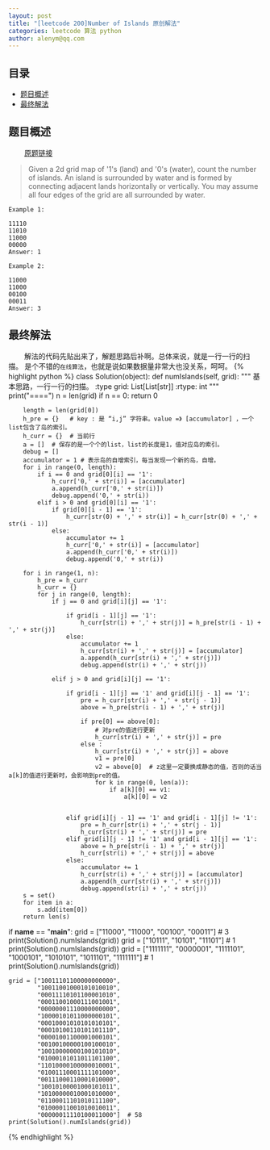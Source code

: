 ```yaml
---
layout: post
title: "[leetcode 200]Number of Islands 原创解法"
categories: leetcode 算法 python
author: alenym@qq.com
---
```

## 目录 ##

- [题目概述](#hh0) 
- [最终解法](#hh1) 


## <a name="hh0"></a> 题目概述 ##

&nbsp;
&nbsp;
&nbsp;
&nbsp;
[原题链接](https://leetcode.com/problems/number-of-islands/)
      

> Given a 2d grid map of '1's (land) and '0's (water), count the number of islands. An island is surrounded by water and is formed by connecting adjacent lands horizontally or vertically. You may assume all four edges of the grid are all surrounded by water.

	Example 1:
	
	11110
	11010
	11000
	00000
	Answer: 1
	
	Example 2:
	
	11000
	11000
	00100
	00011
	Answer: 3


## <a name="hh1"></a> 最终解法 ##

&nbsp;
&nbsp;
&nbsp;
&nbsp;
解法的代码先贴出来了，解题思路后补啊。总体来说，就是一行一行的扫描。
是个不错的`在线算法`，也就是说如果数据量非常大也没关系，呵呵。
{% highlight python %}
class Solution(object):
    def numIslands(self, grid):
        """
        基本思路，一行一行的扫描。
        :type grid: List[List[str]]
        :rtype: int
        """
        print("====")
        n = len(grid)
        if n == 0: return 0

        length = len(grid[0])
        h_pre = {}   # key : 是 “i,j” 字符串。value =》 [accumulator] ，一个list包含了岛的索引。
        h_curr = {}  # 当前行
        a = []  # 保存的是一个个的list，list的长度是1，值对应岛的索引。
        debug = []
        accumulator = 1 # 表示岛的自增索引，每当发现一个新的岛，自增。
        for i in range(0, length):
            if i == 0 and grid[0][i] == '1':
                h_curr['0,' + str(i)] = [accumulator]
                a.append(h_curr['0,' + str(i)])
                debug.append('0,' + str(i))
            elif i > 0 and grid[0][i] == '1':
                if grid[0][i - 1] == '1':
                    h_curr[str(0) + ',' + str(i)] = h_curr[str(0) + ',' + str(i - 1)]
                else:
                    accumulator += 1
                    h_curr['0,' + str(i)] = [accumulator]
                    a.append(h_curr['0,' + str(i)])
                    debug.append('0,' + str(i))

        for i in range(1, n):
            h_pre = h_curr
            h_curr = {}
            for j in range(0, length):
                if j == 0 and grid[i][j] == '1':

                    if grid[i - 1][j] == '1':
                        h_curr[str(i) + ',' + str(j)] = h_pre[str(i - 1) + ',' + str(j)]
                    else:
                        accumulator += 1
                        h_curr[str(i) + ',' + str(j)] = [accumulator]
                        a.append(h_curr[str(i) + ',' + str(j)])
                        debug.append(str(i) + ',' + str(j))

                elif j > 0 and grid[i][j] == '1':

                    if grid[i - 1][j] == '1' and grid[i][j - 1] == '1':
                        pre = h_curr[str(i) + ',' + str(j - 1)]
                        above = h_pre[str(i - 1) + ',' + str(j)]

                        if pre[0] == above[0]:
                            # 对pre的值进行更新
                            h_curr[str(i) + ',' + str(j)] = pre
                        else :
                            h_curr[str(i) + ',' + str(j)] = above
                            v1 = pre[0]
                            v2 = above[0]  # z这里一定要换成静态的值，否则的话当a[k]的值进行更新时，会影响到pre的值。
                            for k in range(0, len(a)):
                                if a[k][0] == v1:
                                    a[k][0] = v2


                    elif grid[i][j - 1] == '1' and grid[i - 1][j] != '1':
                        pre = h_curr[str(i) + ',' + str(j - 1)]
                        h_curr[str(i) + ',' + str(j)] = pre
                    elif grid[i][j - 1] != '1' and grid[i - 1][j] == '1':
                        above = h_pre[str(i - 1) + ',' + str(j)]
                        h_curr[str(i) + ',' + str(j)] = above
                    else:
                        accumulator += 1
                        h_curr[str(i) + ',' + str(j)] = [accumulator]
                        a.append(h_curr[str(i) + ',' + str(j)])
                        debug.append(str(i) + ',' + str(j))
        s = set()
        for item in a:
            s.add(item[0])
        return len(s)


if __name__ == "__main__":
    grid = ["11000",
            "11000",
            "00100",
            "00011"]  # 3
    print(Solution().numIslands(grid))
    grid = ["10111",
            "10101",
            "11101"]  # 1
    print(Solution().numIslands(grid))
    grid = ["1111111",
            "0000001",
            "1111101",
            "1000101",
            "1010101",
            "1011101",
            "1111111"]  # 1
    print(Solution().numIslands(grid))


    grid = ["10011101100000000000",
            "10011001000101010010",
            "00011110101100001010",
            "00011001000111001001",
            "00000001110000000000",
            "10000101011000000101",
            "00010001010101010101",
            "00010100110101101110",
            "00001001100001000101",
            "00100100000100100010",
            "10010000000100101010",
            "01000101011011101100",
            "11010000100000010001",
            "01001110001111101000",
            "00111000110001010000",
            "10010100001000101011",
            "10100000010001010000",
            "01100011101010111100",
            "01000011001010010011",
            "00000011110100011000"]  # 58
    print(Solution().numIslands(grid))
{% endhighlight %}
